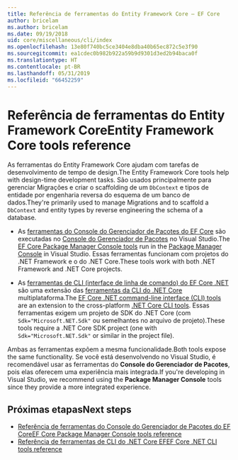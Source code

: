 ```yaml
---
title: Referência de ferramentas do Entity Framework Core – EF Core
author: bricelam
ms.author: bricelam
ms.date: 09/19/2018
uid: core/miscellaneous/cli/index
ms.openlocfilehash: 13e80f740bc5ce3404e8dba40b65ec872c5e3f90
ms.sourcegitcommit: ea1cdec0b982b922a59b9d9301d3ed2b94baca0f
ms.translationtype: HT
ms.contentlocale: pt-BR
ms.lasthandoff: 05/31/2019
ms.locfileid: "66452259"
---
```

# <a name="entity-framework-core-tools-reference"></a><span data-ttu-id="df3b3-102">Referência de ferramentas do Entity Framework Core</span><span class="sxs-lookup"><span data-stu-id="df3b3-102">Entity Framework Core tools reference</span></span>

<span data-ttu-id="df3b3-103">As ferramentas do Entity Framework Core ajudam com tarefas de desenvolvimento de tempo de design.</span><span class="sxs-lookup"><span data-stu-id="df3b3-103">The Entity Framework Core tools help with design-time development tasks.</span></span> <span data-ttu-id="df3b3-104">São usados principalmente para gerenciar Migrações e criar o scaffolding de um `DbContext` e tipos de entidade por engenharia reversa do esquema de um banco de dados.</span><span class="sxs-lookup"><span data-stu-id="df3b3-104">They're primarily used to manage Migrations and to scaffold a `DbContext` and entity types by reverse engineering the schema of a database.</span></span>

* <span data-ttu-id="df3b3-105">As [ferramentas do Console do Gerenciador de Pacotes do EF Core](powershell.md) são executadas no [Console do Gerenciador de Pacotes](https://docs.microsoft.com/nuget/tools/package-manager-console) no Visual Studio.</span><span class="sxs-lookup"><span data-stu-id="df3b3-105">The [EF Core Package Manager Console tools](powershell.md) run in the [Package Manager Console](https://docs.microsoft.com/nuget/tools/package-manager-console) in Visual Studio.</span></span> <span data-ttu-id="df3b3-106">Essas ferramentas funcionam com projetos do .NET Framework e o do .NET Core.</span><span class="sxs-lookup"><span data-stu-id="df3b3-106">These tools work with both .NET Framework and .NET Core projects.</span></span>

* <span data-ttu-id="df3b3-107">As [ferramentas de CLI (interface de linha de comando) do EF Core .NET](dotnet.md) são uma extensão das [ferramentas da CLI do .NET Core](https://docs.microsoft.com/dotnet/core/tools/) multiplataforma.</span><span class="sxs-lookup"><span data-stu-id="df3b3-107">The [EF Core .NET command-line interface (CLI) tools](dotnet.md) are an extension to the cross-platform [.NET Core CLI tools](https://docs.microsoft.com/dotnet/core/tools/).</span></span> <span data-ttu-id="df3b3-108">Essas ferramentas exigem um projeto de SDK do .NET Core (com `Sdk="Microsoft.NET.Sdk"` ou semelhantes no arquivo de projeto).</span><span class="sxs-lookup"><span data-stu-id="df3b3-108">These tools require a .NET Core SDK project (one with `Sdk="Microsoft.NET.Sdk"` or similar in the project file).</span></span>

<span data-ttu-id="df3b3-109">Ambas as ferramentas expõem a mesma funcionalidade.</span><span class="sxs-lookup"><span data-stu-id="df3b3-109">Both tools expose the same functionality.</span></span> <span data-ttu-id="df3b3-110">Se você está desenvolvendo no Visual Studio, é recomendável usar as ferramentas do **Console do Gerenciador de Pacotes**, pois elas oferecem uma experiência mais integrada.</span><span class="sxs-lookup"><span data-stu-id="df3b3-110">If you're developing in Visual Studio, we recommend using the **Package Manager Console** tools since they provide a more integrated experience.</span></span>

## <a name="next-steps"></a><span data-ttu-id="df3b3-111">Próximas etapas</span><span class="sxs-lookup"><span data-stu-id="df3b3-111">Next steps</span></span>

* [<span data-ttu-id="df3b3-112">Referência de ferramentas do Console do Gerenciador de Pacotes do EF Core</span><span class="sxs-lookup"><span data-stu-id="df3b3-112">EF Core Package Manager Console tools reference</span></span>](powershell.md)
* [<span data-ttu-id="df3b3-113">Referência de ferramentas de CLI do .NET Core EF</span><span class="sxs-lookup"><span data-stu-id="df3b3-113">EF Core .NET CLI tools reference</span></span>](dotnet.md)
